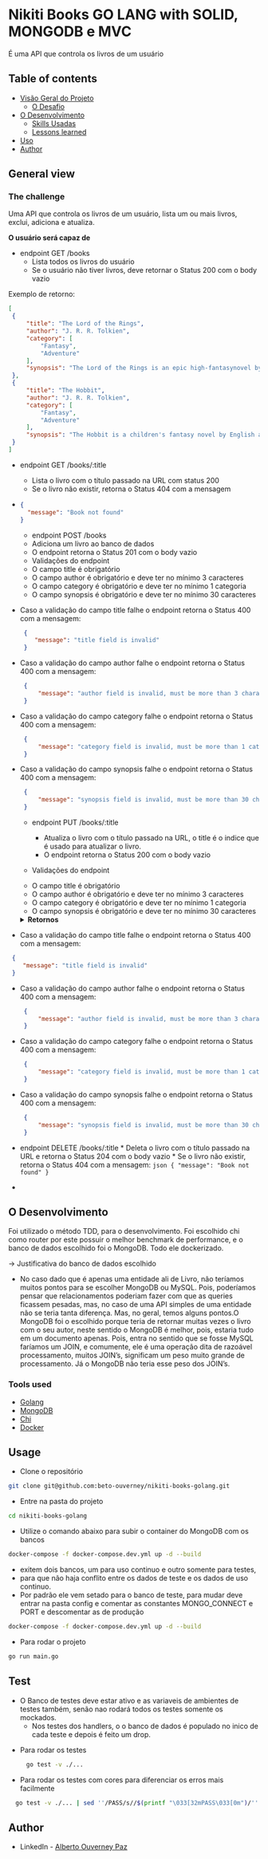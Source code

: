 # Nikiti Books GO LANG with SOLID, MONGODB e MVC #

É uma API que controla os livros de um usuário

## Table of contents

- [Visão Geral do Projeto](#general-view)
    - [O Desafio](#the-challenge)
- [O Desenvolvimento](#the-development-process)
    - [Skills Usadas](#tools-used)
    - [Lessons learned](#lessons-learned)
- [Uso](#usage)
- [Author](#author)

## General view

### The challenge

Uma API que controla os livros de um usuário, lista um ou mais livros, exclui, adiciona e atualiza.

**O usuário será capaz de**

  - endpoint GET /books
    * Lista todos os livros do usuário
    * Se o usuário não tiver livros, deve retornar o Status 200 com o body vazio
   
  Exemplo de retorno:
   ```json
  [
	{
		"title": "The Lord of the Rings",
		"author": "J. R. R. Tolkien",
		"category": [
			"Fantasy",
			"Adventure"
		],
		"synopsis": "The Lord of the Rings is an epic high-fantasynovel by English author and scholar J. R. R. Tolkien."
	},
	{
		"title": "The Hobbit",
		"author": "J. R. R. Tolkien",
		"category": [
			"Fantasy",
			"Adventure"
		],
		"synopsis": "The Hobbit is a children's fantasy novel by English author J. R. R. Tolkien."
    }
]
```

  - endpoint GET /books/:title
    * Lista o livro com o título passado na URL com status 200
    * Se o livro não existir, retorna o Status 404 com a mensagem
  
- ```json
  {
    "message": "Book not found"
  }
  ```

  - endpoint POST /books
   * Adiciona um livro ao banco de dados
   * O endpoint retorna o Status 201 com o body vazio

  
  - Validações do endpoint
  * O campo title é obrigatório
  * O campo author é obrigatório e deve ter no mínimo 3 caracteres
  * O campo category é obrigatório e deve ter no mínimo 1 categoria
  * O campo synopsis é obrigatório e deve ter no mínimo 30 caracteres
  
- Caso a validação do campo title falhe o endpoint retorna o Status 400 com a mensagem:
  ```json
   {
	  "message": "title field is invalid"
   }
  ```
- Caso a validação do campo author falhe o endpoint retorna o Status 400 com a mensagem:
  ```json
   {
	   "message": "author field is invalid, must be more than 3 characters"
   }
  ```
- Caso a validação do campo category falhe o endpoint retorna o Status 400 com a mensagem:
  ```json
   {
       "message": "category field is invalid, must be more than 1 category"
   }
  ```
- Caso a validação do campo synopsis falhe o endpoint retorna o Status 400 com a mensagem:
  ```json
   {
       "message": "synopsis field is invalid, must be more than 30 characters"
   }
  ```  
  - endpoint PUT /books/:title
    * Atualiza o livro com o título passado na URL, o title é o indice que é usado para atualizar o livro.
    * O endpoint retorna o Status 200 com o body vazio

  - Validações do endpoint
  * O campo title é obrigatório
  * O campo author é obrigatório e deve ter no mínimo 3 caracteres
  * O campo category é obrigatório e deve ter no mínimo 1 categoria
  * O campo synopsis é obrigatório e deve ter no mínimo 30 caracteres

  <details>
  <summary><strong>Retornos</strong></summary><br />
 - Caso a validação do campo title falhe o endpoint retorna o Status 400 com a mensagem:
  ```json
   {
	  "message": "title field is invalid"
   }
  ```
- Caso a validação do campo author falhe o endpoint retorna o Status 400 com a mensagem:
  ```json
   {
	   "message": "author field is invalid, must be more than 3 characters"
   }
  ```
- Caso a validação do campo category falhe o endpoint retorna o Status 400 com a mensagem:
  ```json
   {
       "message": "category field is invalid, must be more than 1 category"
   }
  ```
- Caso a validação do campo synopsis falhe o endpoint retorna o Status 400 com a mensagem:
  ```json
   {
       "message": "synopsis field is invalid, must be more than 30 characters"
   }
  ```  
</details>

   - endpoint DELETE /books/:title
    * Deleta o livro com o título passado na URL e retorna o Status 204 com o body vazio
    * Se o livro não existir, retorna o Status 404 com a mensagem:
    ```json
    {
      "message": "Book not found"
    }
    ```
   
-
## O Desenvolvimento

Foi utilizado o método TDD, para o desenvolvimento. Foi escolhido chi como router por
este possuir o melhor benchmark de performance, e o banco de dados escolhido foi o MongoDB. Todo ele dockerizado.

-> Justificativa do banco de dados escolhido
  * No caso dado que é apenas uma entidade ali de Livro, não teríamos muitos pontos para se escolher MongoDB ou MySQL.
    Pois, poderíamos pensar que relacionamentos poderiam fazer com que as queries ficassem pesadas, mas, no caso de uma API simples de uma entidade não se teria tanta diferença.
    Mas, no geral, temos alguns pontos.O MongoDB foi o escolhido porque teria de retornar muitas vezes o livro com o seu autor, neste sentido o MongoDB é melhor, pois, estaria tudo em um documento apenas.
    Pois, entra no sentido que se fosse MySQL faríamos um JOIN, e comumente, ele é uma operação dita de razoável processamento, muitos JOIN’s, significam um peso muito grande de processamento. Já o MongoDB não teria esse peso dos JOIN’s.

### Tools used

- [Golang](https://golang.org/)
- [MongoDB](https://www.mongodb.com/)
- [Chi](https://github.com/go-chi/chi)
- [Docker](https://www.docker.com/)

## Usage

- Clone o repositório
```bash
git clone git@github.com:beto-ouverney/nikiti-books-golang.git
```
- Entre na pasta do projeto

```bash
cd nikiti-books-golang
```

- Utilize o comando abaixo para subir o container do MongoDB com os bancos
```bash
docker-compose -f docker-compose.dev.yml up -d --build
```
- exitem dois bancos, um para uso continuo e outro somente para testes,
- para que não haja conflito entre os dados de teste e os dados de uso continuo.
- Por padrão ele vem setado para o banco de teste, para mudar deve entrar na pasta config e comentar as constantes MONGO_CONNECT e PORT e descomentar as de produção

```bash
docker-compose -f docker-compose.dev.yml up -d --build
```

- Para rodar o projeto

```bash
go run main.go
```

## Test

* O Banco de testes deve estar ativo e as variaveis de ambientes de testes também, senão nao rodará todos os testes somente os mockados.
    - Nos testes dos handlers, o o banco de dados é populado no inico de cada teste e depois é feito um drop.
- Para rodar os testes
```bash
     go test -v ./... 
```

- Para rodar os testes com cores para diferenciar os erros mais facilmente
```bash
  go test -v ./... | sed ''/PASS/s//$(printf "\033[32mPASS\033[0m")/'' | sed ''/FAIL/s//$(printf "\033[31mFAIL\033[0m")/''
  ```

## Author

- LinkedIn - [Alberto Ouverney Paz](https://www.linkedin.com/in/beto-ouverney-paz/)
